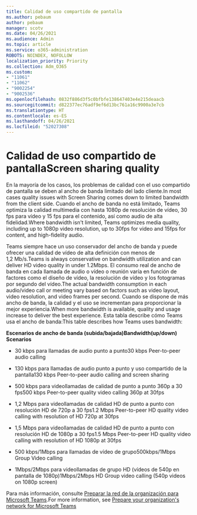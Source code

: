 ```yaml
---
title: Calidad de uso compartido de pantalla
ms.author: pebaum
author: pebaum
manager: scotv
ms.date: 04/26/2021
ms.audience: Admin
ms.topic: article
ms.service: o365-administration
ROBOTS: NOINDEX, NOFOLLOW
localization_priority: Priority
ms.collection: Adm_O365
ms.custom:
- "11061"
- "11062"
- "9002254"
- "9002536"
ms.openlocfilehash: 0832f886d3f5c0bfbfe138647403e4e215deaacb
ms.sourcegitcommit: d822377ec76adf9ef6d13bc761a16c9900a3e7cb
ms.translationtype: HT
ms.contentlocale: es-ES
ms.lasthandoff: 04/26/2021
ms.locfileid: "52027308"
---
```

# <a name="screen-sharing-quality"></a><span data-ttu-id="93691-102">Calidad de uso compartido de pantalla</span><span class="sxs-lookup"><span data-stu-id="93691-102">Screen sharing quality</span></span>

<span data-ttu-id="93691-103">En la mayoría de los casos, los problemas de calidad con el uso compartido de pantalla se deben al ancho de banda limitado del lado cliente.</span><span class="sxs-lookup"><span data-stu-id="93691-103">In most cases quality issues with Screen Sharing comes down to limited bandwidth from the client side.</span></span>  <span data-ttu-id="93691-104">Cuando el ancho de banda no está limitado, Teams optimiza la calidad multimedia con hasta 1080p de resolución de vídeo, 30 fps para vídeo y 15 fps para el contenido, así como audio de alta fidelidad.</span><span class="sxs-lookup"><span data-stu-id="93691-104">Where bandwidth isn't limited, Teams optimizes media quality, including up to 1080p video resolution, up to 30fps for video and 15fps for content, and high-fidelity audio.</span></span>

<span data-ttu-id="93691-105">Teams siempre hace un uso conservador del ancho de banda y puede ofrecer una calidad de vídeo de alta definición con menos de 1,2 Mb/s.</span><span class="sxs-lookup"><span data-stu-id="93691-105">Teams is always conservative on bandwidth utilization and can deliver HD video quality in under 1.2Mbps.</span></span> <span data-ttu-id="93691-106">El consumo real de ancho de banda en cada llamada de audio o vídeo o reunión varía en función de factores como el diseño de vídeo, la resolución de vídeo y los fotogramas por segundo del vídeo.</span><span class="sxs-lookup"><span data-stu-id="93691-106">The actual bandwidth consumption in each audio/video call or meeting vary based on factors such as video layout, video resolution, and video frames per second.</span></span> <span data-ttu-id="93691-107">Cuando se dispone de más ancho de banda, la calidad y el uso se incrementan para proporcionar la mejor experiencia.</span><span class="sxs-lookup"><span data-stu-id="93691-107">When more bandwidth is available, quality and usage increase to deliver the best experience.</span></span> <span data-ttu-id="93691-108">Esta tabla describe cómo Teams usa el ancho de banda:</span><span class="sxs-lookup"><span data-stu-id="93691-108">This table describes how Teams uses bandwidth:</span></span>

<span data-ttu-id="93691-109">**Escenarios de ancho de banda (subida/bajada)**</span><span class="sxs-lookup"><span data-stu-id="93691-109">**Bandwidth(up/down) Scenarios**</span></span>

- <span data-ttu-id="93691-110">30 kbps para llamadas de audio punto a punto</span><span class="sxs-lookup"><span data-stu-id="93691-110">30 kbps Peer-to-peer audio calling</span></span>

- <span data-ttu-id="93691-111">130 kbps para llamadas de audio punto a punto y uso compartido de la pantalla</span><span class="sxs-lookup"><span data-stu-id="93691-111">130 kbps Peer-to-peer audio calling and screen sharing</span></span>

- <span data-ttu-id="93691-112">500 kbps para videollamadas de calidad de punto a punto 360p a 30 fps</span><span class="sxs-lookup"><span data-stu-id="93691-112">500 kbps Peer-to-peer quality video calling 360p at 30fps</span></span>

- <span data-ttu-id="93691-113">1,2 Mbps para videollamadas de calidad HD de punto a punto con resolución HD de 720p a 30 fps</span><span class="sxs-lookup"><span data-stu-id="93691-113">1.2 Mbps Peer-to-peer HD quality video calling with resolution of HD 720p at 30fps</span></span>

- <span data-ttu-id="93691-114">1,5 Mbps para videollamadas de calidad HD de punto a punto con resolución HD de 1080p a 30 fps</span><span class="sxs-lookup"><span data-stu-id="93691-114">1.5 Mbps Peer-to-peer HD quality video calling with resolution of HD 1080p at 30fps</span></span>

- <span data-ttu-id="93691-115">500 kbps/1Mbps para llamadas de vídeo de grupo</span><span class="sxs-lookup"><span data-stu-id="93691-115">500kbps/1Mbps Group Video calling</span></span>

- <span data-ttu-id="93691-116">1Mbps/2Mbps para videollamadas de grupo HD (vídeos de 540p en pantalla de 1080p)</span><span class="sxs-lookup"><span data-stu-id="93691-116">1Mbps/2Mbps HD Group video calling (540p videos on 1080p screen)</span></span>

<span data-ttu-id="93691-117">Para más información, consulte [Preparar la red de la organización para Microsoft Teams](https://docs.microsoft.com/microsoftteams/prepare-network#bandwidth-requirements).</span><span class="sxs-lookup"><span data-stu-id="93691-117">For more information, see [Prepare your organization's network for Microsoft Teams](https://docs.microsoft.com/microsoftteams/prepare-network#bandwidth-requirements)</span></span>